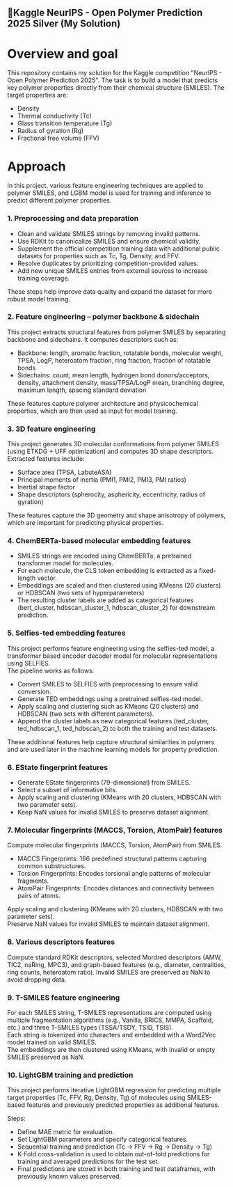 ## 🥈Kaggle NeurIPS - Open Polymer Prediction 2025 Silver (My Solution)

# Overview and goal

This repository contains my solution for the Kaggle competition "NeurIPS - Open Polymer Prediction 2025".
The task is to build a model that predicts key polymer properties directly from their chemical structure (SMILES).
The target properties are:
* Density
* Thermal conductivity (Tc)
* Glass transition temperature (Tg)
* Radius of gyration (Rg)
* Fractional free volume (FFV)

# Approach
In this project, various feature engineering techniques are applied to polymer SMILES, and LGBM model is used for training and inference to predict different polymer properties.

### 1. Preprocessing and data preparation

* Clean and validate SMILES strings by removing invalid patterns.
* Use RDKit to canonicalize SMILES and ensure chemical validity.
* Supplement the official competition training data with additional public datasets for properties such as Tc, Tg, Density, and FFV.
* Resolve duplicates by prioritizing competition-provided values.
* Add new unique SMILES entries from external sources to increase training coverage.

These steps help improve data quality and expand the dataset for more robust model training.

### 2. Feature engineering – polymer backbone & sidechain

This project extracts structural features from polymer SMILES by separating backbone and sidechains.
It computes descriptors such as:
* Backbone: length, aromatic fraction, rotatable bonds, molecular weight, TPSA, LogP, heteroatom fraction, ring fraction, fraction of rotatable bonds
* Sidechains: count, mean length, hydrogen bond donors/acceptors, density, attachment density, mass/TPSA/LogP mean, branching degree, maximum length, spacing standard deviation

These features capture polymer architecture and physicochemical properties, which are then used as input for model training.

### 3. 3D feature engineering

This project generates 3D molecular conformations from polymer SMILES (using ETKDG + UFF optimization) and computes 3D shape descriptors.
Extracted features include:
* Surface area (TPSA, LabuteASA)
* Principal moments of inertia (PMI1, PMI2, PMI3, PMI ratios)
* Inertial shape factor
* Shape descriptors (spherocity, asphericity, eccentricity, radius of gyration)

These features capture the 3D geometry and shape anisotropy of polymers, which are important for predicting physical properties.

### 4. ChemBERTa-based molecular embedding features

* SMILES strings are encoded using ChemBERTa, a pretrained transformer model for molecules.
* For each molecule, the CLS token embedding is extracted as a fixed-length vector.
* Embeddings are scaled and then clustered using KMeans (20 clusters) or HDBSCAN (two sets of hyperparameters)
* The resulting cluster labels are added as categorical features (bert_cluster, hdbscan_cluster_1, hdbscan_cluster_2) for downstream prediction.

### 5. Selfies-ted embedding features

This project performs feature engineering using the selfies-ted model, a transformer based encoder decoder model for molecular representations using SELFIES.<br>
The pipeline works as follows:
* Convert SMILES to SELFIES with preprocessing to ensure valid conversion.
* Generate TED embeddings using a pretrained selfies-ted model.
* Apply scaling and clustering such as KMeans (20 clusters) and HDBSCAN (two sets with different parameters).
* Append the cluster labels as new categorical features (ted_cluster, ted_hdbscan_1, ted_hdbscan_2) to both the training and test datasets.

These additional features help capture structural similarities in polymers and are used later in the machine learning models for property prediction.

### 6. EState fingerprint features

* Generate EState fingerprints (79-dimensional) from SMILES.
* Select a subset of informative bits.
* Apply scaling and clustering (KMeans with 20 clusters, HDBSCAN with two parameter sets).
* Keep NaN values for invalid SMILES to preserve dataset alignment.

### 7. Molecular fingerprints (MACCS, Torsion, AtomPair) features
 
Compute molecular fingerprints (MACCS, Torsion, AtomPair) from SMILES.

* MACCS Fingerprints: 166 predefined structural patterns capturing common substructures.
* Torsion Fingerprints: Encodes torsional angle patterns of molecular fragments.
* AtomPair Fingerprints: Encodes distances and connectivity between pairs of atoms.

Apply scaling and clustering (KMeans with 20 clusters, HDBSCAN with two parameter sets).<br>
Preserve NaN values for invalid SMILES to maintain dataset alignment.

### 8. Various descriptors features

Compute standard RDKit descriptors, selected Mordred descriptors (AMW, TIC2, naRing, MPC3), and graph-based features (e.g., diameter, centralities, ring counts, heteroatom ratio). Invalid SMILES are preserved as NaN to avoid dropping data.

### 9. T-SMILES feature engineering

For each SMILES string, T-SMILES representations are computed using multiple fragmentation algorithms (e.g., Vanilla, BRICS, MMPA, Scaffold, etc.) and three T-SMILES types (TSSA/TSDY, TSID, TSIS).<br>
Each string is tokenized into characters and embedded with a Word2Vec model trained on valid SMILES.<br>
The embeddings are then clustered using KMeans, with invalid or empty SMILES preserved as NaN.

### 10. LightGBM training and prediction

This project performs iterative LightGBM regression for predicting multiple target properties (Tc, FFV, Rg, Density, Tg) of molecules using SMILES-based features and previously predicted properties as additional features.<br>

Steps:

* Define MAE metric for evaluation.
* Set LightGBM parameters and specify categorical features.
* Sequential training and prediction (Tc → FFV → Rg → Density → Tg)
* K-Fold cross-validation is used to obtain out-of-fold predictions for training and averaged predictions for the test set.
* Final predictions are stored in both training and test dataframes, with previously known values preserved.


 
